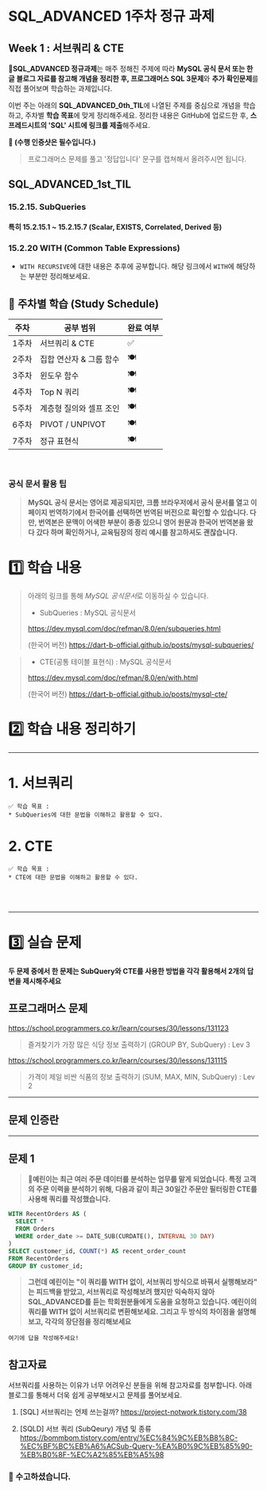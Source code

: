 # SQL_ADVANCED 1주차 정규 과제 

## Week 1 : 서브쿼리 & CTE

📌**SQL_ADVANCED 정규과제**는 매주 정해진 주제에 따라 **MySQL 공식 문서 또는 한글 블로그 자료를 참고해 개념을 정리한 후, 프로그래머스 SQL 3문제**와 **추가 확인문제**를 직접 풀어보며 학습하는 과제입니다. 

이번 주는 아래의 **SQL_ADVANCED_0th_TIL**에 나열된 주제를 중심으로 개념을 학습하고, 주차별 **학습 목표**에 맞게 정리해주세요. 정리한 내용은 GitHub에 업로드한 후, **스프레드시트의 'SQL' 시트에 링크를 제출**해주세요. 



**👀 (수행 인증샷은 필수입니다.)** 

> 프로그래머스 문제를 풀고 '정답입니다' 문구를 캡쳐해서 올려주시면 됩니다. 



## SQL_ADVANCED_1st_TIL 

### 15.2.15. SubQueries

#### 특히 15.2.15.1 ~ 15.2.15.7 (Scalar, EXISTS, Correlated, Derived 등) 

### 15.2.20 WITH (Common Table Expressions)

- `WITH RECURSIVE`에 대한 내용은 추후에 공부합니다. 해당 링크에서 `WITH`에 해당하는 부분만 정리해보세요. 




## 🏁 주차별 학습 (Study Schedule)

| 주차  | 공부 범위               | 완료 여부 |
| ----- | ----------------------- | --------- |
| 1주차 | 서브쿼리 & CTE          | ✅         |
| 2주차 | 집합 연산자 & 그룹 함수 | 🍽️         |
| 3주차 | 윈도우 함수             | 🍽️         |
| 4주차 | Top N 쿼리              | 🍽️         |
| 5주차 | 계층형 질의와 셀프 조인 | 🍽️         |
| 6주차 | PIVOT / UNPIVOT         | 🍽️         |
| 7주차 | 정규 표현식             | 🍽️         |

<br>


### 공식 문서 활용 팁

>  **MySQL 공식 문서는 영어로 제공되지만, 크롬 브라우저에서 공식 문서를 열고 이 페이지 번역하기에서 한국어를 선택하면 번역된 버전으로 확인할 수 있습니다. 다만, 번역본은 문맥이 어색한 부분이 종종 있으니 영어 원문과 한국어 번역본을 왔다 갔다 하며 확인하거나, 교육팀장의 정리 예시를 참고하셔도 괜찮습니다.**



# 1️⃣ 학습 내용 

> 아래의 링크를 통해 *MySQL 공식문서*로 이동하실 수 있습니다.
>
> - SubQueries : MySQL 공식문서 
>
> https://dev.mysql.com/doc/refman/8.0/en/subqueries.html
>
> (한국어 버전)
> https://dart-b-official.github.io/posts/mysql-subqueries/


> - CTE(공통 테이블 표현식) : MySQL 공식문서
>
> https://dev.mysql.com/doc/refman/8.0/en/with.html
>
> (한국어 버전)
> https://dart-b-official.github.io/posts/mysql-cte/

<!-- 여기까진 그대로 둬 주세요-->





# 2️⃣ 학습 내용 정리하기

---

 # 1. 서브쿼리

~~~
✅ 학습 목표 :
* SubQueries에 대한 문법을 이해하고 활용할 수 있다.  
~~~

<!-- 새롭게 배운 내용을 자유롭게 정리해주세요.-->



# 2. CTE

~~~
✅ 학습 목표 :
* CTE에 대한 문법을 이해하고 활용할 수 있다. 
~~~

<!-- 새롭게 배운 내용을 자유롭게 정리해주세요.-->





<br>

<br>

---

# 3️⃣ 실습 문제

**두 문제 중에서 한 문제는 SubQuery와 CTE를 사용한 방법을 각각 활용해서 2개의 답변을 제시해주세요**

## 프로그래머스 문제 

https://school.programmers.co.kr/learn/courses/30/lessons/131123

> 즐겨찾기가 가장 많은 식당 정보 출력하기 (GROUP BY, SubQuery) : Lev 3

https://school.programmers.co.kr/learn/courses/30/lessons/131115

> 가격이 제일 비싼 식품의 정보 출력하기 (SUM, MAX, MIN, SubQuery) : Lev 2



---

## 문제 인증란

<!-- 이 주석을 지우고 여기에 문제 푼 인증사진을 올려주세요. -->



---


## 문제 1

> **🧚예린이는 최근 여러 주문 데이터를 분석하는 업무를 맡게 되었습니다. 특정 고객의 주문 이력을 분석하기 위해, 다음과 같이 최근 30일간 주문만 필터링한 CTE를 사용해 쿼리를 작성했습니다.**

~~~sql
WITH RecentOrders AS (
  SELECT *
  FROM Orders
  WHERE order_date >= DATE_SUB(CURDATE(), INTERVAL 30 DAY)
)
SELECT customer_id, COUNT(*) AS recent_order_count
FROM RecentOrders
GROUP BY customer_id;
~~~

> **그런데 예린이는 "이 쿼리를 WITH 없이, 서브쿼리 방식으로 바꿔서 실행해보라" 는 피드백을 받았고, 서브쿼리로 작성해보려 했지만 익숙하지 않아 SQL_ADVANCED를 듣는 학회원분들에게 도움을 요청하고 있습니다. 예린이의 쿼리를 WITH 없이 서브쿼리로 변환해보세요. 그리고 두 방식의 차이점을 설명해보고, 각각의 장단점을 정리해보세요**



~~~
여기에 답을 작성해주세요!
~~~



## 참고자료

서브쿼리를 사용하는 이유가 너무 어려우신 분들을 위해 참고자료를 첨부합니다. 아래 블로그를 통해서 더욱 쉽게 공부해보시고 문제를 풀어보세요.

1. [SQL] 서브쿼리는 언제 쓰는걸까? 
   https://project-notwork.tistory.com/38

2. [SQLD] 서브 쿼리 (SubQeury) 개념 및 종류
   https://bommbom.tistory.com/entry/%EC%84%9C%EB%B8%8C-%EC%BF%BC%EB%A6%ACSub-Query-%EA%B0%9C%EB%85%90-%EB%B0%8F-%EC%A2%85%EB%A5%98


### 🎉 수고하셨습니다.
